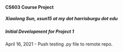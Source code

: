 #### CS603 Course Project
##### Xiaolong Sun, xsun15 at my dot harrisburgu dot edu

##### Initial Development for Project 1
April 16, 2021 - Push testing .py file to remote repo.
